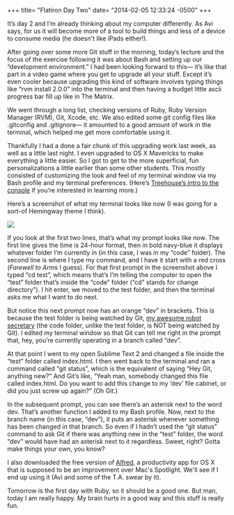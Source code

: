 +++
title= "Flatiron Day Two"
date= "2014-02-05 12:33:24 -0500"
+++

It’s day 2 and I’m already thinking about my computer differently. As Avi says, for us it will become more of a tool to build things and less of a device to consume media (he doesn't like iPads either!). 

After going over some more Git stuff in the morning, today’s lecture and the focus of the exercise following it was about Bash and setting up our “development environment.” I had been looking forward to this— it’s like that part in a video game where you get to upgrade all your stuff. Except it’s even cooler because upgrading this kind of software involves typing things like “rvm install 2.0.0” into the terminal and then having a budget little ascii progress bar fill up like in The Matrix.  

<!-- more -->

We went through a long list, checking versions of Ruby, Ruby Version Manager (RVM), Git, Xcode, etc. We also edited some git config files like .gitconfig and .gitignore— it amounted to a good amount of work in the terminal, which helped me get more comfortable using it. 

Thankfully I had a done a fair chunk of this upgrading work last week, as well as a little last night. I even upgraded to OS X Mavericks to make everything a little easier. So I got to get to the more superficial, fun personalizations a little earlier than some other students. This mostly consisted of customizing the look and feel of my terminal window via my Bash profile and my terminal preferences. (Here’s [Treehouse’s intro to the console](http://teamtreehouse.com/library/console-foundations-2#getting-started-with-the-console) if you’re interested in learning more.)

Here’s a screenshot of what my terminal looks like now (I was going for a sort-of Hemingway theme I think). 

![](https://31.media.tumblr.com/5df40924b49f8a63df2ec41444a9512c/tumblr_inline_n0i4ortZMQ1qa5078.png)

If you look at the first two lines, that’s what my prompt looks like now. The first line gives the time is 24-hour format, then in bold navy-blue it displays whatever folder I’m currently in (in this case, I was in my “code” folder). The second line is where I type my command, and I have it start with a red cross (_Farewell to Arms_ I guess). For that first prompt in the screenshot above I typed “cd test”, which means that’s I’m telling the computer to open the “test” folder that’s inside the “code” folder (“cd” stands for change directory”). I hit enter, we moved to the test folder, and then the terminal asks me what I want to do next. 

But notice this next prompt now has an orange “dev” in brackets. This is because the test folder is being watched by Git, [my awesome robot secretary](http://schlinkblog.tumblr.com/post/75555785850/flatiron-004-day-1) (the code folder, unlike the test folder, is NOT being watched by Git). I edited my terminal window so that Git can tell me right in the prompt that, hey, you’re currently operating in a branch called “dev”. 

At that point I went to my open Sublime Text 2 and changed a file inside the “test” folder called index.html. I then went back to the terminal and ran a command called “git status”, which is the equivalent of saying “Hey Git, anything new?” And Git’s like, “Yeah man, somebody changed this file called index.html. Do you want to add this change to my ‘dev’ file cabinet, or did you just screw up again?” (Oh Git.) 

In the subsequent prompt, you can see there’s an asterisk next to the word dev. That’s another function I added to my Bash profile. Now, next to the branch name (in this case, “dev”), it puts an asterisk whenever something has been changed in that branch. So even if I hadn’t used the “git status” command to ask Git if there was anything new in the “test” folder, the word “dev” would have had an asterisk next to it regardless. Sweet, right? Gotta make things your own, you know? 

I also downloaded the free version of [Alfred](http://www.alfredapp.com/), a productivity app for OS X that is supposed to be an improvement over Mac's Spotlight. We'll see if I end up using it (Avi and some of the T.A. swear by it). 

Tomorrow is the first day with Ruby, so it should be a good one. But man, today I am really happy. My brain hurts in a good way and this stuff is really fun.

